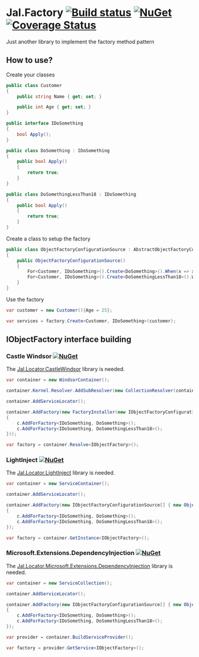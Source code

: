 # Jal.Factory [![Build status](https://ci.appveyor.com/api/projects/status/c63jmwrdr2iussdm?svg=true)](https://ci.appveyor.com/project/raulnq/jal-factory) [![NuGet](https://img.shields.io/nuget/v/Jal.Factory.svg)](https://www.nuget.org/packages/Jal.Factory) [![Coverage Status](https://coveralls.io/repos/github/raulnq/Jal.Factory/badge.svg?branch=master)](https://coveralls.io/github/raulnq/Jal.Factory?branch=master)
Just another library to implement the factory method pattern

## How to use?
Create your classes
```csharp
public class Customer
{
    public string Name { get; set; }

    public int Age { get; set; }
}

public interface IDoSomething
{
    bool Apply();
}

public class DoSomething : IDoSomething
{
    public bool Apply()
    {
        return true;
    }
}

public class DoSomethingLessThan18 : IDoSomething
{
    public bool Apply()
    {
        return true;
    }
}
```
Create a class to setup the factory
```csharp
public class ObjectFactoryConfigurationSource : AbstractObjectFactoryConfigurationSource
{
    public ObjectFactoryConfigurationSource()
    {
        For<Customer, IDoSomething>().Create<DoSomething>().When(x => x.Age >= 18);
        For<Customer, IDoSomething>().Create<DoSomethingLessThan18>().When(x => x.Age < 18);
    }
}
```
Use the factory
```csharp
var customer = new Customer(){Age = 25};

var services = factory.Create<Customer, IDoSomething>(customer);
```

## IObjectFactory interface building

### Castle Windsor [![NuGet](https://img.shields.io/nuget/v/Jal.Factory.Installer.svg)](https://www.nuget.org/packages/Jal.Factory.Installer)

The [Jal.Locator.CastleWindsor](https://www.nuget.org/packages/Jal.Locator.CastleWindsor/) library is needed.

```csharp
var container = new WindsorContainer();

container.Kernel.Resolver.AddSubResolver(new CollectionResolver(container.Kernel));

container.AddServiceLocator();

container.AddFactory(new FactoryInstaller(new IObjectFactoryConfigurationSource[] { new ObjectFactoryConfigurationSource() }, c=>
{
    c.AddForFactory<IDoSomething, DoSomething>();
    c.AddForFactory<IDoSomething, DoSomethingLessThan18>();
}));

var factory = container.Resolve<IObjectFactory>();
```

### LightInject [![NuGet](https://img.shields.io/nuget/v/Jal.Factory.LightInject.Installer.svg)](https://www.nuget.org/packages/Jal.Factory.LightInject.Installer)

The [Jal.Locator.LightInject](https://www.nuget.org/packages/Jal.Locator.LightInject/) library is needed. 

```csharp
var container = new ServiceContainer();

container.AddServiceLocator();

container.AddFactory(new IObjectFactoryConfigurationSource[] { new ObjectFactoryConfigurationSource() }, c=>
{
    c.AddForFactory<IDoSomething, DoSomething>();
    c.AddForFactory<IDoSomething, DoSomethingLessThan18>();
});

var factory = container.GetInstance<IObjectFactory>();
``` 

### Microsoft.Extensions.DependencyInjection [![NuGet](https://img.shields.io/nuget/v/Jal.Factory.Microsoft.Extensions.DependencyInjection.Installer.svg)](https://www.nuget.org/packages/Jal.Factory.Microsoft.Extensions.DependencyInjection.Installer)

The [Jal.Locator.Microsoft.Extensions.DependencyInjection](https://www.nuget.org/packages/Jal.Locator.Microsoft.Extensions.DependencyInjection/) library is needed. 

```csharp
var container = new ServiceCollection();

container.AddServiceLocator();

container.AddFactory(new IObjectFactoryConfigurationSource[] { new ObjectFactoryConfigurationSource() }, c=>
{
    c.AddForFactory<IDoSomething, DoSomething>();
    c.AddForFactory<IDoSomething, DoSomethingLessThan18>();
});

var provider = container.BuildServiceProvider();

var factory = provider.GetService<IObjectFactory>();
``` 